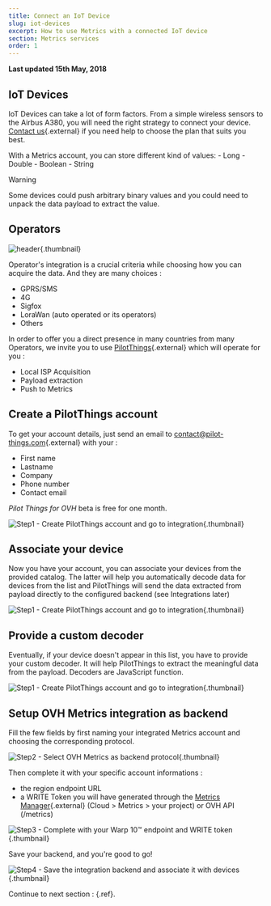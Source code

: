 ```yaml
---
title: Connect an IoT Device
slug: iot-devices
excerpt: How to use Metrics with a connected IoT device
section: Metrics services
order: 1
---
```


**Last updated 15th May, 2018**


## IoT Devices
IoT Devices can take a lot of form factors. From a simple wireless sensors to the Airbus A380, you will need the right strategy to connect your device. [Contact us](mailto:metrics@priv.ovh.net){.external} if you need help to choose the plan that suits you best.

With a Metrics account, you can store different kind of values: - Long - Double - Boolean - String



> [!warning]
>
> Some devices could push arbitrary binary values and you could need to unpack the data payload to extract the value.
> 


## Operators

![header](images/operators.png){.thumbnail}

Operator's integration is a crucial criteria while choosing how you can acquire the data. And they are many choices :

- GPRS/SMS
- 4G
- Sigfox
- LoraWan (auto operated or its operators)
- Others

In order to offer you a direct presence in many countries from many Operators, we invite you to use [PilotThings](http://www.pilot-things.com/accueil/){.external} which will operate for you :

- Local ISP Acquisition
- Payload extraction
- Push to Metrics


## Create a PilotThings account
To get your account details, just send an email to [contact@pilot-things.com](mailto:contact@pilot-things.com){.external} with your :

- First name
- Lastname
- Company
- Phone number
- Contact email

*Pilot Things for OVH* beta is free for one month.


![Step1 - Create PilotThings account and go to integration](images/OVH-PilotThings-Step1.png){.thumbnail}


## Associate your device
Now you have your account, you can associate your devices from the provided catalog. The latter will help you automatically decode data for devices from the list and PilotThings will send the data extracted from payload directly to the configured backend (see Integrations later)


![Step1 - Create PilotThings account and go to integration](images/device_association.png){.thumbnail}


## Provide a custom decoder
Eventually, if your device doesn't appear in this list, you have to provide your custom decoder. It will help PilotThings to extract the meaningful data from the payload. Decoders are JavaScript function.


![Step1 - Create PilotThings account and go to integration](images/decoder.png){.thumbnail}


## Setup OVH Metrics integration as backend
Fill the few fields by first naming your integrated Metrics account and choosing the corresponding protocol.


![Step2 - Select OVH Metrics as backend protocol](images/OVH-PilotThings-Step2.png){.thumbnail}

Then complete it with your specific account informations :

- the region endpoint URL
- a WRITE Token you will have generated through the [Metrics Manager](https://www.ovh.com/manager/cloud/index.html#/dbaas/metrics/){.external} (Cloud > Metrics > your project) or OVH API (/metrics)


![Step3 - Complete with your Warp 10™ endpoint and WRITE token](images/OVH-PilotThings-Step3.png){.thumbnail}

Save your backend, and you're good to go!


![Step4 - Save the integration backend and associate it with devices](images/OVH-PilotThings-Step4.png){.thumbnail}

Continue to next section : [](../start_analytics/guide.en-gb.md){.ref}.
